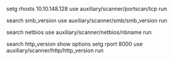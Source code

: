 setg rhosts 10.10.148.128
use auxiliary/scanner/portscan/tcp
run

search smb_version
use auxiliary/scanner/smb/smb_version
run

search netbios
use auxiliary/scanner/netbios/nbname
run

search http_version
show options
setg rport 8000
use auxiliary/scanner/http/http_version
run
